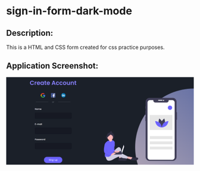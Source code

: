 # sign-in-form-dark-mode

## Description:

This is a HTML and CSS form created for css practice purposes.

## Application Screenshot: 

![](/assets/formcss.png)